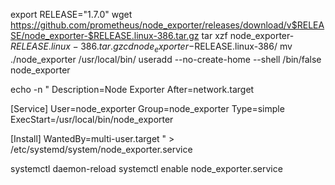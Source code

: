 export RELEASE="1.7.0"
wget https://github.com/prometheus/node_exporter/releases/download/v$RELEASE/node_exporter-$RELEASE.linux-386.tar.gz
tar xzf node_exporter-$RELEASE.linux-386.tar.gz
cd node_exporter-$RELEASE.linux-386/
mv ./node_exporter /usr/local/bin/
useradd --no-create-home --shell /bin/false node_exporter

echo  -n "
Description=Node Exporter
After=network.target

[Service]
User=node_exporter
Group=node_exporter
Type=simple
ExecStart=/usr/local/bin/node_exporter

[Install]
WantedBy=multi-user.target " >  /etc/systemd/system/node_exporter.service


systemctl daemon-reload
systemctl enable node_exporter.service